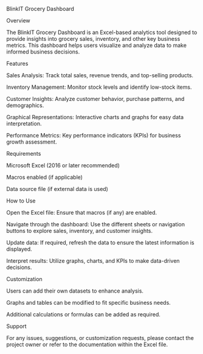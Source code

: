 BlinkIT Grocery Dashboard

Overview

The BlinkIT Grocery Dashboard is an Excel-based analytics tool designed to provide insights into grocery sales, inventory, and other key business metrics. This dashboard helps users visualize and analyze data to make informed business decisions.

Features

Sales Analysis: Track total sales, revenue trends, and top-selling products.

Inventory Management: Monitor stock levels and identify low-stock items.

Customer Insights: Analyze customer behavior, purchase patterns, and demographics.

Graphical Representations: Interactive charts and graphs for easy data interpretation.

Performance Metrics: Key performance indicators (KPIs) for business growth assessment.

Requirements

Microsoft Excel (2016 or later recommended)

Macros enabled (if applicable)

Data source file (if external data is used)

How to Use

Open the Excel file: Ensure that macros (if any) are enabled.

Navigate through the dashboard: Use the different sheets or navigation buttons to explore sales, inventory, and customer insights.

Update data: If required, refresh the data to ensure the latest information is displayed.

Interpret results: Utilize graphs, charts, and KPIs to make data-driven decisions.

Customization

Users can add their own datasets to enhance analysis.

Graphs and tables can be modified to fit specific business needs.

Additional calculations or formulas can be added as required.

Support

For any issues, suggestions, or customization requests, please contact the project owner or refer to the documentation within the Excel file.

